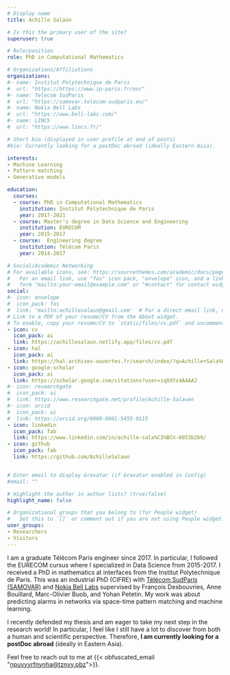 ```yaml
---
# Display name
title: Achille Salaün

# Is this the primary user of the site?
superuser: true

# Role/position
role: PhD in Computational Mathematics

# Organizations/Affiliations
organizations:
#- name: Institut Polytechnique de Paris
#  url: "https://https://www.ip-paris.fr/en/"
#- name: Telecom SudParis
#  url: "https://samovar.telecom-sudparis.eu/"
#- name: Nokia Bell Labs
#  url: "https://www.bell-labs.com/"
#- name: LINCS
#  url: "https://www.lincs.fr/"

# Short bio (displayed in user profile at end of posts)
#bio: Currently looking for a postDoc abroad (ideally Eastern Asia).

interests:
- Machine Learning
- Pattern matching
- Generative models

education:
  courses:
  - course: PhD in Computational Mathematics
    institution: Institut Polytechnique de Paris
    year: 2017-2021
  - course: Master's degree in Data Science and Engineering
    institution: EURECOM
    year: 2015-2017
  - course:  Engineering degree
    institution: Télécom Paris
    year: 2014-2017

# Social/Academic Networking
# For available icons, see: https://sourcethemes.com/academic/docs/page-builder/#icons
#   For an email link, use "fas" icon pack, "envelope" icon, and a link in the
#   form "mailto:your-email@example.com" or "#contact" for contact widget.
social:
#- icon: envelope
#  icon_pack: fas
#  link: 'mailto:achillesalaun@gmail.com'  # For a direct email link, use "mailto:test@example.org".
# Link to a PDF of your resume/CV from the About widget.
# To enable, copy your resume/CV to `static/files/cv.pdf` and uncomment the lines below.
- icon: cv
  icon_pack: ai
  link: https://achillesalaun.netlify.app/files/cv.pdf
- icon: hal
  icon_pack: ai
  link: https://hal.archives-ouvertes.fr/search/index/?q=Achille+Sala%C3%BCn&authIdHal_s=achille-salaun
- icon: google-scholar
  icon_pack: ai
  link: https://scholar.google.com/citations?user=iqXXYz4AAAAJ
#- icon: researchgate
#  icon_pack: ai
#  link: https://www.researchgate.net/profile/Achille-Salauen
#- icon: orcid
#  icon_pack: ai
#  link: https://orcid.org/0000-0001-5455-9115
- icon: linkedin
  icon_pack: fab
  link: https://www.linkedin.com/in/achille-sala%C3%BCn-6053b2b9/
- icon: github
  icon_pack: fab
  link: https://github.com/AchilleSalaun


# Enter email to display Gravatar (if Gravatar enabled in Config)
#email: ""

# Highlight the author in author lists? (true/false)
highlight_name: false

# Organizational groups that you belong to (for People widget)
#   Set this to `[]` or comment out if you are not using People widget.
user_groups:
- Researchers
- Visitors
---
```


I am a graduate Télécom Paris engineer since 2017.
In particular, I followed the EURECOM cursus where I specialized in Data Science from 2015-2017.
I received a PhD in mathematics at interfaces from the Institut Polytechnique de Paris.
This was an industrial PhD (CIFRE) with [Télécom SudParis (SAMOVAR)](https://samovar.telecom-sudparis.eu/) and [Nokia Bell Labs](https://www.bell-labs.com/) supervised by François Desbouvries, Anne Bouillard, Marc-Olivier Buob, and Yohan Petetin.
My work was about predicting alarms in networks via space-time pattern matching
and machine learning.

I recently defended my thesis and am eager to take my next step in the research world!
In particular, I feel like I still have a lot to discover from both a human and scientific perspective.
Therefore, **I am currently looking for a postDoc abroad** (ideally in Eastern Asia).

Feel free to reach out to me at {{< obfuscated_email "npuvyyrfnynha@tznvy.pbz">}}.
